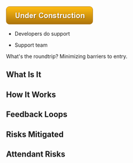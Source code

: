 ![Under Construction](images/state/uc.png)



- Developers do support

- Support team

What's the roundtrip? Minimizing barriers to entry.

## What Is It




## How It Works




## Feedback Loops


## Risks Mitigated




## Attendant Risks
